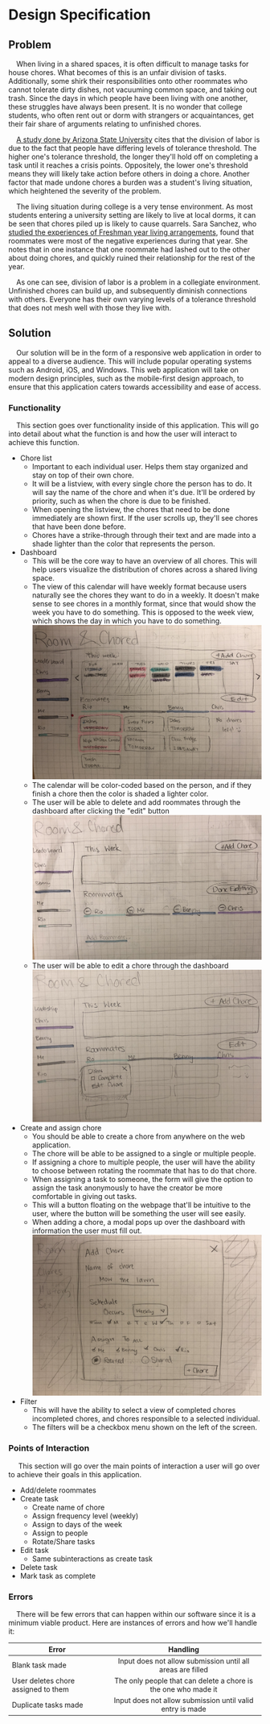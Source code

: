 # Design Specification

## Problem
&nbsp;&nbsp;&nbsp;&nbsp;When living in a shared spaces, it is often difficult to manage tasks for house chores. What becomes of this is an unfair division of tasks. Additionally, some shirk their responsibilities onto other roommates who cannot tolerate dirty dishes, not vacuuming common space, and taking out trash. Since the days in which people have been living with one another, these struggles have always been present. It is no wonder that college students, who often rent out or dorm with strangers or acquaintances, get their fair share of arguments relating to unfinished chores.

&nbsp;&nbsp;&nbsp;&nbsp;[A study done by Arizona State University](https://phys.org/news/2013-11-division-household-chores-mess-tolerance.html) cites that the division of labor is due to the fact that people have differing levels of tolerance threshold. The higher one's tolerance threshold, the longer they'll hold off on completing a task until it reaches a crisis points. Oppositely, the lower one's threshold means they will likely take action before others in doing a chore. Another factor that made undone chores a burden was a student's living situation, which heightened the severity of the problem.

&nbsp;&nbsp;&nbsp;&nbsp;The living situation during college is a very tense environment. As most students entering a university setting are likely to live at local dorms, it can be seen that chores piled up is likely to cause quarrels. Sara Sanchez, who [studied the experiences of Freshman year living arrangements](https://digitalcommons.unl.edu/cgi/viewcontent.cgi?article=1092&context=cehsedaddiss), found that roommates were most of the negative experiences during that year. She notes that in one instance that one roommate had lashed out to the other about doing chores, and quickly ruined their relationship for the rest of the year.

&nbsp;&nbsp;&nbsp;&nbsp;As one can see, division of labor is a problem in a collegiate environment. Unfinished chores can build up, and subsequently diminish connections with others. Everyone has their own varying levels of a tolerance threshold that does not mesh well with those they live with.

## Solution
&nbsp;&nbsp;&nbsp;&nbsp;Our solution will be in the form of a responsive web application in order to appeal to a diverse audience. This will include popular operating systems such as Android, iOS, and Windows. This web application will take on modern design principles, such as the mobile-first design approach, to ensure that this application caters towards accessibility and ease of access.

### Functionality
&nbsp;&nbsp;&nbsp;&nbsp;This section goes over functionality inside of this application. This will go into detail about what the function is and how the user will interact to achieve this function.

* Chore list
    * Important to each individual user. Helps them stay organized and stay on top of their own chore.
    * It will be a listview, with every single chore the person has to do. It will say the name of the chore and when it's due. It'll be ordered by priority, such as when the chore is due to be finished.
    * When opening the listview, the chores that need to be done immediately are shown first. If the user scrolls up, they'll see chores that have been done before.
    * Chores have a strike-through through their text and are made into a shade lighter than the color that represents the person.
* Dashboard
    * This will be the core way to have an overview of all chores. This will help users visualize the distribution of chores across a shared living space.
    * The view of this calendar will have weekly format because users naturally see the chores they want to do in a weekly. It doesn't make sense to see chores in a monthly format, since that would show the week you have to do something. This is opposed to the week view, which shows the day in which you have to do something.
    ![dashboard mockup](./img/dashboard.jpg)
    * The calendar will be color-coded based on the person, and if they finish a chore then the color is shaded a lighter color.
    * The user will be able to delete and add roommates through the dashboard after clicking the "edit" button
    ![adding and deleting roommmates](./img/deleteAddRoommate.jpg)
    * The user will be able to edit a chore through the dashboard
    ![editing chore](./img/editTask.jpg)
* Create and assign chore
    * You should be able to create a chore from anywhere on the web application.
    * The chore will be able to be assigned to a single or multiple people.
    * If assigning a chore to multiple people, the user will have the ability to choose between rotating the roommate that has to do that chore.
    * When assigning a task to someone, the form will give the option to assign the task anonymously to have the creator be more comfortable in giving out tasks.
    * This will a button floating on the webpage that'll be intuitive to the user, where the button will be something the user will see easily.
    * When adding a chore, a modal pops up over the dashboard with information the user must fill out.
    ![modal](./img/modal.jpg)
* Filter
    * This will have the ability to select a view of completed chores incompleted chores, and chores responsible to a selected individual.
    * The filters will be a checkbox menu shown on the left of the screen.

### Points of Interaction
&nbsp;&nbsp;&nbsp;&nbsp; This section will go over the main points of interaction a user will go over to achieve their goals in this application.

* Add/delete roommates
* Create task
    * Create name of chore
    * Assign frequency level (weekly)
    * Assign to days of the week
    * Assign to people
    * Rotate/Share tasks
* Edit task
    * Same subinteractions as create task
* Delete task
* Mark task as complete


### Errors
&nbsp;&nbsp;&nbsp;&nbsp;There will be few errors that can happen within our software since it is a minimum viable product. Here are instances of errors and how we'll handle it:

| Error                | Handling
| -------------        |:-------------:
| Blank task made      | Input does not allow submission until all areas are filled
| User deletes chore assigned to them | The only people that can delete a chore is the one who made it
| Duplicate tasks made | Input does not allow submission until valid entry is made